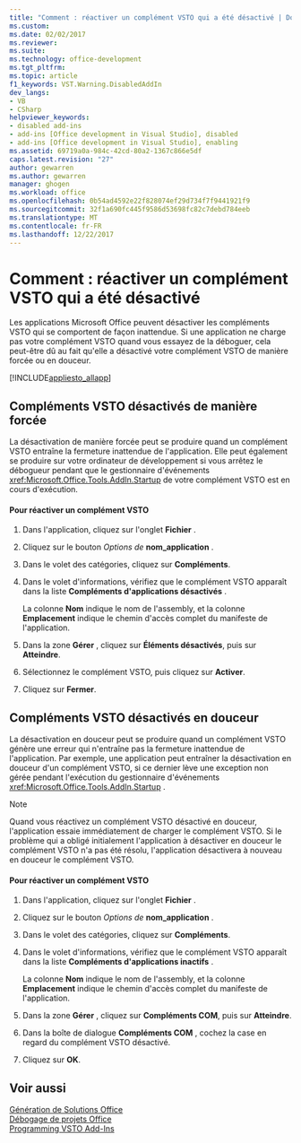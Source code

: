 ```yaml
---
title: "Comment : réactiver un complément VSTO qui a été désactivé | Documents Microsoft"
ms.custom: 
ms.date: 02/02/2017
ms.reviewer: 
ms.suite: 
ms.technology: office-development
ms.tgt_pltfrm: 
ms.topic: article
f1_keywords: VST.Warning.DisabledAddIn
dev_langs:
- VB
- CSharp
helpviewer_keywords:
- disabled add-ins
- add-ins [Office development in Visual Studio], disabled
- add-ins [Office development in Visual Studio], enabling
ms.assetid: 69719a0a-984c-42cd-80a2-1367c866e5df
caps.latest.revision: "27"
author: gewarren
ms.author: gewarren
manager: ghogen
ms.workload: office
ms.openlocfilehash: 0b54ad4592e22f828074ef29d734f7f9441921f9
ms.sourcegitcommit: 32f1a690fc445f9586d53698fc82c7debd784eeb
ms.translationtype: MT
ms.contentlocale: fr-FR
ms.lasthandoff: 12/22/2017
---
```

# <a name="how-to-re-enable-a-vsto-add-in-that-has-been-disabled"></a>Comment : réactiver un complément VSTO qui a été désactivé
  Les applications Microsoft Office peuvent désactiver les compléments VSTO qui se comportent de façon inattendue. Si une application ne charge pas votre complément VSTO quand vous essayez de la déboguer, cela peut-être dû au fait qu'elle a désactivé votre complément VSTO de manière forcée ou en douceur.  
  
 [!INCLUDE[appliesto_allapp](../vsto/includes/appliesto-allapp-md.md)]  
  
## <a name="hard-disabled-vsto-add-ins"></a>Compléments VSTO désactivés de manière forcée  
 La désactivation de manière forcée peut se produire quand un complément VSTO entraîne la fermeture inattendue de l'application. Elle peut également se produire sur votre ordinateur de développement si vous arrêtez le débogueur pendant que le gestionnaire d'événements <xref:Microsoft.Office.Tools.AddIn.Startup> de votre complément VSTO est en cours d'exécution.  
  
#### <a name="to-re-enable-a-vsto-add-in"></a>Pour réactiver un complément VSTO  
  
1.  Dans l'application, cliquez sur l'onglet **Fichier** .  
  
2.  Cliquez sur le bouton *Options de* **nom_application** .  
  
3.  Dans le volet des catégories, cliquez sur **Compléments**.  
  
4.  Dans le volet d'informations, vérifiez que le complément VSTO apparaît dans la liste **Compléments d'applications désactivés** .  
  
     La colonne **Nom** indique le nom de l'assembly, et la colonne **Emplacement** indique le chemin d'accès complet du manifeste de l'application.  
  
5.  Dans la zone **Gérer** , cliquez sur **Éléments désactivés**, puis sur **Atteindre**.  
  
6.  Sélectionnez le complément VSTO, puis cliquez sur **Activer**.  
  
7.  Cliquez sur **Fermer**.  
  
## <a name="soft-disabled-vsto-add-ins"></a>Compléments VSTO désactivés en douceur  
 La désactivation en douceur peut se produire quand un complément VSTO génère une erreur qui n'entraîne pas la fermeture inattendue de l'application. Par exemple, une application peut entraîner la désactivation en douceur d'un complément VSTO, si ce dernier lève une exception non gérée pendant l'exécution du gestionnaire d'événements <xref:Microsoft.Office.Tools.AddIn.Startup> .  
  
> [!NOTE]  
>  Quand vous réactivez un complément VSTO désactivé en douceur, l'application essaie immédiatement de charger le complément VSTO. Si le problème qui a obligé initialement l'application à désactiver en douceur le complément VSTO n'a pas été résolu, l'application désactivera à nouveau en douceur le complément VSTO.  
  
#### <a name="to-re-enable-an-vsto-add-in"></a>Pour réactiver un complément VSTO  
  
1.  Dans l'application, cliquez sur l'onglet **Fichier** .  
  
2.  Cliquez sur le bouton *Options de* **nom_application** .  
  
3.  Dans le volet des catégories, cliquez sur **Compléments**.  
  
4.  Dans le volet d'informations, vérifiez que le complément VSTO apparaît dans la liste **Compléments d'applications inactifs** .  
  
     La colonne **Nom** indique le nom de l'assembly, et la colonne **Emplacement** indique le chemin d'accès complet du manifeste de l'application.  
  
5.  Dans la zone **Gérer** , cliquez sur **Compléments COM**, puis sur **Atteindre**.  
  
6.  Dans la boîte de dialogue **Compléments COM** , cochez la case en regard du complément VSTO désactivé.  
  
7.  Cliquez sur **OK**.  
  
## <a name="see-also"></a>Voir aussi  
 [Génération de Solutions Office](../vsto/building-office-solutions.md)   
 [Débogage de projets Office](../vsto/debugging-office-projects.md)   
 [Programming VSTO Add-Ins](../vsto/programming-vsto-add-ins.md)  
  
  